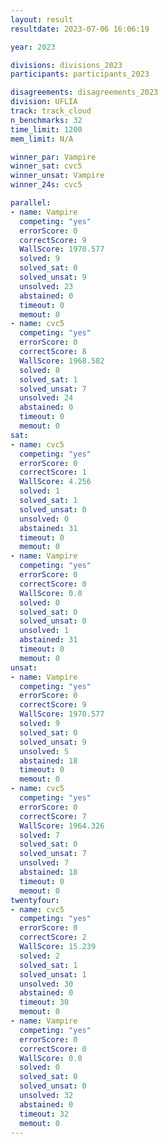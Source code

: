```yaml
---
layout: result
resultdate: 2023-07-06 16:06:19

year: 2023

divisions: divisions_2023
participants: participants_2023

disagreements: disagreements_2023
division: UFLIA
track: track_cloud
n_benchmarks: 32
time_limit: 1200
mem_limit: N/A

winner_par: Vampire
winner_sat: cvc5
winner_unsat: Vampire
winner_24s: cvc5

parallel:
- name: Vampire
  competing: "yes"
  errorScore: 0
  correctScore: 9
  WallScore: 1970.577
  solved: 9
  solved_sat: 0
  solved_unsat: 9
  unsolved: 23
  abstained: 0
  timeout: 0
  memout: 0
- name: cvc5
  competing: "yes"
  errorScore: 0
  correctScore: 8
  WallScore: 1968.582
  solved: 8
  solved_sat: 1
  solved_unsat: 7
  unsolved: 24
  abstained: 0
  timeout: 0
  memout: 0
sat:
- name: cvc5
  competing: "yes"
  errorScore: 0
  correctScore: 1
  WallScore: 4.256
  solved: 1
  solved_sat: 1
  solved_unsat: 0
  unsolved: 0
  abstained: 31
  timeout: 0
  memout: 0
- name: Vampire
  competing: "yes"
  errorScore: 0
  correctScore: 0
  WallScore: 0.0
  solved: 0
  solved_sat: 0
  solved_unsat: 0
  unsolved: 1
  abstained: 31
  timeout: 0
  memout: 0
unsat:
- name: Vampire
  competing: "yes"
  errorScore: 0
  correctScore: 9
  WallScore: 1970.577
  solved: 9
  solved_sat: 0
  solved_unsat: 9
  unsolved: 5
  abstained: 18
  timeout: 0
  memout: 0
- name: cvc5
  competing: "yes"
  errorScore: 0
  correctScore: 7
  WallScore: 1964.326
  solved: 7
  solved_sat: 0
  solved_unsat: 7
  unsolved: 7
  abstained: 18
  timeout: 0
  memout: 0
twentyfour:
- name: cvc5
  competing: "yes"
  errorScore: 0
  correctScore: 2
  WallScore: 15.239
  solved: 2
  solved_sat: 1
  solved_unsat: 1
  unsolved: 30
  abstained: 0
  timeout: 30
  memout: 0
- name: Vampire
  competing: "yes"
  errorScore: 0
  correctScore: 0
  WallScore: 0.0
  solved: 0
  solved_sat: 0
  solved_unsat: 0
  unsolved: 32
  abstained: 0
  timeout: 32
  memout: 0
---
```

